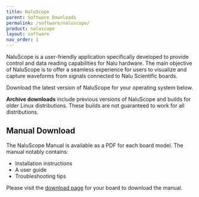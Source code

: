 ```yaml
---
title: NaluScope
parent: Software Downloads
permalink: /software/naluscope/
product: naluscope
layout: software
nav_order: 1
---
```


NaluScope is a user-friendly application specifically developed to provide control and data reading capabilities for Nalu hardware.
The main objective of NaluScope is to offer a seamless experience for users to visualize and capture waveforms from signals connected to Nalu Scientific boards.

Download the latest version of NaluScope for your operating system below.

**Archive downloads** include previous versions of NaluScope and builds for older Linux distributions. These builds are not guaranteed to work for all distributions.

## Manual Download

The NaluScope Manual is available as a PDF for each board model. The manual notably contains:

- Installation instructions
- A user guide
- Troubleshooting tips

Please visit the [download page](/boards/) for your board to download the manual.
